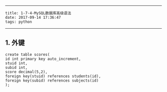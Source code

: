 
---
    title: 1-7-4-MySQL数据库高级语法
    date: 2017-09-14 17:36:47
    tags: python
---
## 1. 外键
```
create table scores(
id int primary key auto_increment,
stuid int,
subid int,
score decimal(5,2),
foreign key(stuid) references students(id),
foreign key(subid) references subjects(id)
);
```
